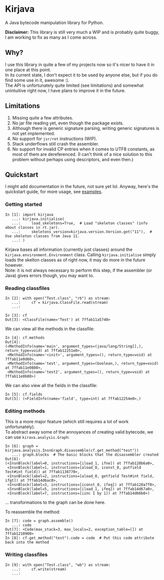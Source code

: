 # Kirjava
A Java bytecode manipulation library for Python.  

**Disclaimer:** This library is still very much a WIP and is probably quite buggy, I am working to fix as many as I come across.

## Why?
I use this library in quite a few of my projects now so it's nicer to have it in one place at this point.  
In its current state, I don't expect it to be used by anyone else, but if you do find some use in it, awesome :).  
The API is unfortunately quite limited (see limitations) and somewhat unintuitive right now, I have plans to improve it in the future.  

## Limitations
1. Missing quite a few attributes.
2. No jar file reading yet, even though the package exists.
3. Although there is generic signature parsing, writing generic signatures is not yet implemented.
4. No support for `jsr/ret` instructions (WIP).
5. Stack underflows still crash the assembler.
6. No support for invalid CP entries when it comes to UTF8 constants, as most of them are dereferenced. (I can't think of a nice solution to this problem without perhaps using descriptors, and even then.)

## Quickstart
I might add documentation in the future, not sure yet lol. Anyway, here's the quickstart guide, for more usage, see [examples](examples/).

### Getting started
```python3
In [1]: import kirjava
   ...: kirjava.initialise(
   ...:     load_skeletons=True,  # Load "skeleton classes" (info about classes in rt.jar).
   ...:     skeletons_version=kirjava.version.Version.get("11"),  # Use skeleton classes from Java 11.
   ...: )
```
Kirjava bases all information (currently just classes) around the `kirjava.environment.Environment` class. Calling `kirjava.initialise` simply loads the skelton
classes as of right now, it may do more in the future however.  
Note: it is not always necessary to perform this step, if the assembler (or Java) gives errors though, you may want to.

### Reading classfiles
```python3
In [2]: with open("Test.class", "rb") as stream:
   ...:     cf = kirjava.ClassFile.read(stream)
   ...: 

In [3]: cf
Out[3]: <ClassFile(name='Test') at 7ffab11a5740>
```

We can view all the methods in the classfile:
```python3
In [4]: cf.methods
Out[4]: 
(<MethodInfo(name='main', argument_types=(java/lang/String[],), return_type=void) at 7ffab12251e0>,
 <MethodInfo(name='<init>', argument_types=(), return_type=void) at 7ffab11e0d60>,
 <MethodInfo(name='test', argument_types=(boolean,), return_type=void) at 7ffab11e0880>,
 <MethodInfo(name='test2', argument_types=(), return_type=void) at 7ffab11e0b80>)
```

We can also view all the fields in the classfile:
```python3
In [5]: cf.fields
Out[5]: (<FieldInfo(name='field', type=int) at 7ffab12254e0>,)
```

### Editing methods
This is a more major feature (which still requires a lot of work unfortunately).  
To abstract away some of the annoyances of creating valid bytecode, we can use `kirava.analysis.Graph`:
```python3
In [6]: graph = kirjava.analysis.InsnGraph.disassemble(cf.get_method("test"))
   ...: graph.blocks  # The basic blocks that the disassembler created
Out[6]: 
(<InsnBlock(label=0, instructions=[iload_1, ifne]) at 7ffab128b6a0>,
 <InsnBlock(label=1, instructions=[aload_0, iconst_0, putfield Test#int field]) at 7ffab1138770>,
 <InsnBlock(label=2, instructions=[aload_0, getfield Test#int field, ifgt]) at 7ffab14d6ac0>,
 <InsnBlock(label=3, instructions=[iconst_0, ifeq]) at 7ffab128a7f0>,
 <InsnBlock(label=5, instructions=[iload_1, ifeq]) at 7ffab14d67a0>,
 <InsnBlock(label=7, instructions=[iinc 1 by 1]) at 7ffab14d66b0>)
```

... transformations to the graph can be done here.

To reassemble the method:
```python3
In [7]: code = graph.assemble()
   ...: code
Out[7]: <Code(max_stack=3, max_locals=2, exception_table=[]) at 7ffab1210900>
In [8]: cf.get_method("test").code = code  # Put this code attribute back into the method
```

### Writing classfiles
```python3
In [9]: with open("Test.class", "wb") as stream:
   ...:     cf.write(stream)
   ...: 
```
